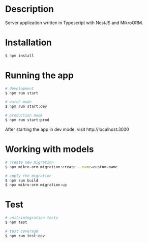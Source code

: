 # Description

Server application written in Typescript with NestJS and MikroORM.

# Installation

```bash
$ npm install
```

# Running the app

```bash
# development
$ npm run start

# watch mode
$ npm run start:dev

# production mode
$ npm run start:prod
```

After starting the app in dev mode, visit http://localhost:3000

# Working with models

```bash
# create new migration
$ npx mikro-orm migration:create --name=custom-name

# apply the migration
$ npm run build
$ npx mikro-orm migration:up
```

# Test

```bash
# unit/integration tests
$ npm test

# test coverage
$ npm run test:cov
```
